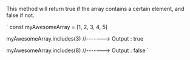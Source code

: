 This method will return true if the array contains a certain element, and false if not.

`
const myAwesomeArray = [1, 2, 3, 4, 5]

myAwesomeArray.includes(3)
//-------> Output : true

myAwesomeArray.includes(8)
//-------> Output : false
`